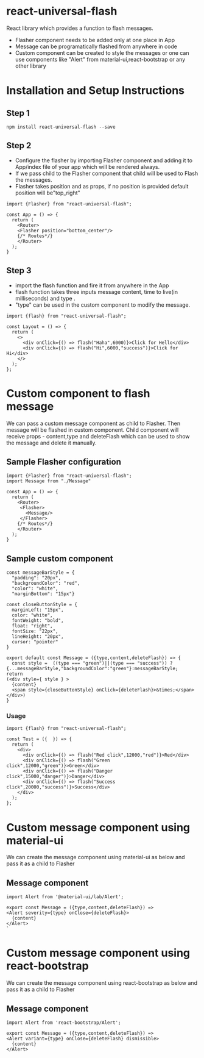 # react-universal-flash
React library which provides a function to flash messages.
  - Flasher component needs to be added only at one place in App
  - Message can be programatically flashed from anywhere in code
  - Custom component can be created to style the messages or one can use components like "Alert" from material-ui,react-bootstrap or any other library


# Installation and Setup Instructions

## Step 1
`npm install react-universal-flash --save`

## Step 2
  - Configure the flasher by importing Flasher component and adding it to App/index file of your app which will be rendered always.
  - If we pass child to the Flasher component that child will be used to Flash the messages.
  - Flasher takes position and as props, if no position is provided default position will be"top_right"

```JSX
import {Flasher} from "react-universal-flash";

const App = () => {
  return (
    <Router>
    <Flasher position="bottom_center"/>
    {/* Routes*/}
    </Router>
  );
}
```

## Step 3
  - import the flash function and fire it from anywhere in the App
  - flash function takes three inputs message content, time to live(in milliseconds) and type . 
  - "type" can be used in the custom component to modify the message. 


```JSX
import {flash} from "react-universal-flash";

const Layout = () => {
  return (
    <>
      <div onClick={() => flash("Haha",6000)}>Click for Hello</div>
      <div onClick={() => flash("Hi",6000,"success")}>Click for Hi</div>
    </>
  );
};
```

# Custom component to flash message

We can pass a custom message component as child to Flasher. Then message will be flashed in custom component.
Child component will receive props - content,type and deleteFlash which can be used to show the message and delete it manually.

## Sample Flasher configuration
```JSX
import {Flasher} from "react-universal-flash";
import Message from "./Message"

const App = () => {
  return (
    <Router>
     <Flasher>
       <Message/>
     </Flasher>
    {/* Routes*/}
    </Router>
  );
}
```

## Sample custom component

```JSX
const messageBarStyle = {
  "padding": "20px",
  "backgroundColor": "red",
  "color": "white",
  "marginBottom": "15px"}

const closeButtonStyle = {
  marginLeft: "15px",
  color: "white",
  fontWeight: "bold",
  float: "right",
  fontSize: "22px",
  lineHeight: "20px",
  cursor: "pointer"
}

export default const Message = ({type,content,deleteFlash}) => {
  const style =  ((type === "green")||(type === "success")) ? {...messageBarStyle,"backgroundColor":"green"}:messageBarStyle;
return 
(<div style={ style } >
  {content}
  <span style={closeButtonStyle} onClick={deleteFlash}>&times;</span>
</div>)
}
```
### Usage 

```JSX
import {flash} from "react-universal-flash";

const Test = ({  }) => {
  return (
    <div>
      <div onClick={() => flash("Red click",12000,"red")}>Red</div>
      <div onClick={() => flash("Green click",12000,"green")}>Green</div>
      <div onClick={() => flash("Danger click",15000,"danger")}>Danger</div>
      <div onClick={() => flash("Success click",20000,"success")}>Success</div>
    </div>
  );
};
```
# Custom message component using material-ui
We can create the message component using material-ui as below and pass it as a child to Flasher

## Message component

```JSX
import Alert from '@material-ui/lab/Alert';

export const Message = ({type,content,deleteFlash}) => 
<Alert severity={type} onClose={deleteFlash}>
  {content}
</Alert>
`
```



# Custom message component using react-bootstrap
We can create the message component using react-bootstrap as below and pass it as a child to Flasher

## Message component

```JSX
import Alert from 'react-bootstrap/Alert';

export const Message = ({type,content,deleteFlash}) => 
<Alert variant={type} onClose={deleteFlash} dismissible>
  {content}
</Alert>
```